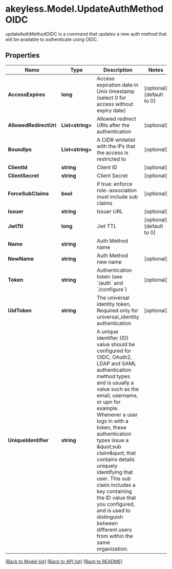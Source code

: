 # akeyless.Model.UpdateAuthMethodOIDC
updateAuthMethodOIDC is a command that updates a new auth method that will be available to authenticate using OIDC.

## Properties

Name | Type | Description | Notes
------------ | ------------- | ------------- | -------------
**AccessExpires** | **long** | Access expiration date in Unix timestamp (select 0 for access without expiry date) | [optional] [default to 0]
**AllowedRedirectUri** | **List&lt;string&gt;** | Allowed redirect URIs after the authentication | [optional] 
**BoundIps** | **List&lt;string&gt;** | A CIDR whitelist with the IPs that the access is restricted to | [optional] 
**ClientId** | **string** | Client ID | [optional] 
**ClientSecret** | **string** | Client Secret | [optional] 
**ForceSubClaims** | **bool** | if true: enforce role-association must include sub claims | [optional] 
**Issuer** | **string** | Issuer URL | [optional] 
**JwtTtl** | **long** | Jwt TTL | [optional] [default to 0]
**Name** | **string** | Auth Method name | 
**NewName** | **string** | Auth Method new name | [optional] 
**Token** | **string** | Authentication token (see &#x60;/auth&#x60; and &#x60;/configure&#x60;) | [optional] 
**UidToken** | **string** | The universal identity token, Required only for universal_identity authentication | [optional] 
**UniqueIdentifier** | **string** | A unique identifier (ID) value should be configured for OIDC, OAuth2, LDAP and SAML authentication method types and is usually a value such as the email, username, or upn for example. Whenever a user logs in with a token, these authentication types issue a \&quot;sub claim\&quot; that contains details uniquely identifying that user. This sub claim includes a key containing the ID value that you configured, and is used to distinguish between different users from within the same organization. | 

[[Back to Model list]](../README.md#documentation-for-models) [[Back to API list]](../README.md#documentation-for-api-endpoints) [[Back to README]](../README.md)

